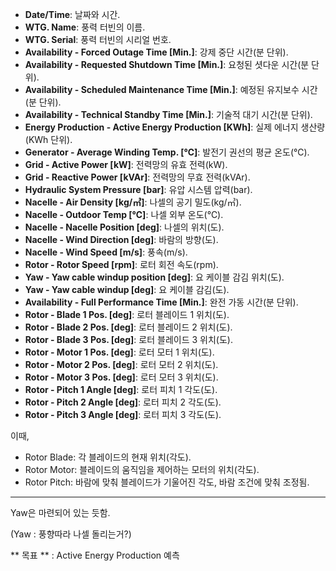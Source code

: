 - **Date/Time**: 날짜와 시간.
- **WTG. Name**: 풍력 터빈의 이름.
- **WTG. Serial**: 풍력 터빈의 시리얼 번호.
- **Availability - Forced Outage Time [Min.]**: 강제 중단 시간(분 단위).
- **Availability - Requested Shutdown Time [Min.]**: 요청된 셧다운 시간(분 단위).
- **Availability - Scheduled Maintenance Time [Min.]**: 예정된 유지보수 시간(분 단위).
- **Availability - Technical Standby Time [Min.]**: 기술적 대기 시간(분 단위).
- **Energy Production - Active Energy Production [KWh]**: 실제 에너지 생산량(KWh 단위).
- **Generator - Average Winding Temp. [℃]**: 발전기 권선의 평균 온도(℃).
- **Grid - Active Power [kW]**: 전력망의 유효 전력(kW).
- **Grid - Reactive Power [kVAr]**: 전력망의 무효 전력(kVAr).
- **Hydraulic System Pressure [bar]**: 유압 시스템 압력(bar).
- **Nacelle - Air Density [kg/㎥]**: 나셀의 공기 밀도(kg/㎥).
- **Nacelle - Outdoor Temp [℃]**: 나셀 외부 온도(℃).
- **Nacelle - Nacelle Position [deg]**: 나셀의 위치(도).
- **Nacelle - Wind Direction [deg]**: 바람의 방향(도).
- **Nacelle - Wind Speed [m/s]**: 풍속(m/s).
- **Rotor - Rotor Speed [rpm]**: 로터 회전 속도(rpm).
- **Yaw - Yaw cable windup position [deg]**: 요 케이블 감김 위치(도).
- **Yaw - Yaw cable windup [deg]**: 요 케이블 감김(도).
- **Availability - Full Performance Time [Min.]**: 완전 가동 시간(분 단위).
- **Rotor - Blade 1 Pos. [deg]**: 로터 블레이드 1 위치(도).
- **Rotor - Blade 2 Pos. [deg]**: 로터 블레이드 2 위치(도).
- **Rotor - Blade 3 Pos. [deg]**: 로터 블레이드 3 위치(도).
- **Rotor - Motor 1 Pos. [deg]**: 로터 모터 1 위치(도).
- **Rotor - Motor 2 Pos. [deg]**: 로터 모터 2 위치(도).
- **Rotor - Motor 3 Pos. [deg]**: 로터 모터 3 위치(도).
- **Rotor - Pitch 1 Angle [deg]**: 로터 피치 1 각도(도).
- **Rotor - Pitch 2 Angle [deg]**: 로터 피치 2 각도(도).
- **Rotor - Pitch 3 Angle [deg]**: 로터 피치 3 각도(도).
  <br>

이때,
- Rotor Blade: 각 블레이드의 현재 위치(각도).
- Rotor Motor: 블레이드의 움직임을 제어하는 모터의 위치(각도).
- Rotor Pitch: 바람에 맞춰 블레이드가 기울어진 각도, 바람 조건에 맞춰 조정됨.

---

Yaw은 마련되어 있는 듯함.

(Yaw : 풍향따라 나셀 돌리는거?)

** 목표 ** : Active Energy Production 예측